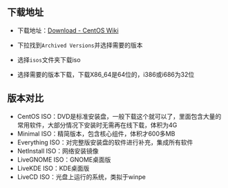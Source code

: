 ## 下载地址

- 下载地址：[Download - CentOS Wiki](https://wiki.centos.org/Download)

- 下拉找到`Archived Versions`并选择需要的版本
- 选择`isos`文件夹下载iso
- 选择需要的版本下载，下载X86_64是64位的，i386或i686为32位



## 版本对比

- CentOS ISO：DVD是标准安装盘，一般下载这个就可以了，里面包含大量的常用软件，大部分情况下安装时无需再在线下载，体积为4G
- Minimal ISO：精简版本，包含核心组件，体积才600多MB
- Everything ISO：对完整版安装盘的软件进行补充，集成所有软件
- NetInstall ISO：网络安装镜像
- LiveGNOME ISO：GNOME桌面版
- LiveKDE ISO：KDE桌面版
- LiveCD ISO：光盘上运行的系统，类拟于winpe

